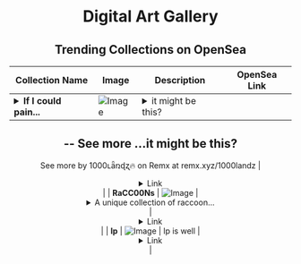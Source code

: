 <div align="center">

# Digital Art Gallery

## Trending Collections on OpenSea

| Collection Name                       | Image                                                                                     | Description                       | OpenSea Link                                                                                          |
|---------------------------------------|-------------------------------------------------------------------------------------------|-----------------------------------|--------------------------------------------------------------------------------------------------------|
| **<details><summary>If I could pain...</summary>If I could paint...</details>** | ![Image](https://i.seadn.io/s/raw/files/7196d877f9d4096546c40f3db38a2a86.png?w=500&auto=format?w=200&auto=format) | <details><summary>it might be this?
--
See more ...</summary>it might be this?
--
See more by 1000ʟǟռɖʐ🔥 on Remx at remx.xyz/1000landz</details> | <details><summary>Link</summary>[If I could paint...](https://opensea.io/collection/if-i-could-paint)</details> |
| **RaCC00Ns** | ![Image](https://i.seadn.io/s/raw/files/e7d5482b915cc331ca1710f177ea146a.gif?w=500&auto=format?w=200&auto=format) | <details><summary>A unique collection of raccoon...</summary>A unique collection of raccoon-themed NFTs, featuring playful and vibrant designs that capture the mischievous spirit of these clever creatures.</details> | <details><summary>Link</summary>[RaCC00Ns](https://opensea.io/collection/racc00ns-1)</details> |
| **lp** | ![Image](https://i.seadn.io/s/raw/files/375f612a339f2873d2380ca0ab2473b1.jpg?w=500&auto=format?w=200&auto=format) | lp is well | <details><summary>Link</summary>[lp](https://opensea.io/collection/lp-49)</details> |

</div>